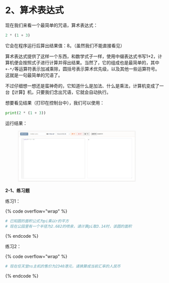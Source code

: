 # 2、算术表达式

现在我们来看一个最简单的咒语，算术表达式：

```python
2 * (1 + 3)
```

它会在程序运行后算出结果值：8。（虽然我们不能直接看见）

算术表达式提供了这样一个东西，和数学式子一样，使用中缀表达式书写1+2，计算机便会按照式子进行计算并得出结果。当然了，它的组成也是最简单的，其中`+-*/`等运算符表示加减乘除，圆括号表示算术优先级，以及其他一些运算符号。这就是一句最简单的咒语了。

不过仔细想一想还是蛮神奇的，它知道什么是加法、什么是乘法，计算机变成了一台【计算】机，只要我们念出咒语，它就会自动执行。

想要看见结果（打印在控制台中），我们可以使用：

```python
print(2 * (1 + 3))
```

运行结果：&#x20;

<figure><img src="../.gitbook/assets/图片-20240422210643-5ubw3fj.png" alt="" width="375"><figcaption></figcaption></figure>

**2-1、练习题**

练习1：

{% code overflow="wrap" %}
```python
# 已知圆的面积公式为pi乘以r的平方
# 现在公园里有一个半径为2.682的喷泉，请计算pi取3.14时，该圆的面积
```
{% endcode %}

练习2：

{% code overflow="wrap" %}
```python
# 现在任天堂ns主机的售价为2340港元，请换算成当前汇率的人民币
```
{% endcode %}

